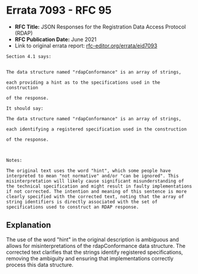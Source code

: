# Errata 7093 - RFC 95

- **RFC Title:** JSON Responses for the Registration Data Access Protocol (RDAP)
- **RFC Publication Date:** June 2021
- Link to original errata report: [rfc-editor.org/errata/eid7093](https://www.rfc-editor.org/errata/eid7093)

```
Section 4.1 says:


The data structure named "rdapConformance" is an array of strings,
each providing a hint as to the specifications used in the construction
of the response.

It should say:

The data structure named "rdapConformance" is an array of strings,
each identifying a registered specification used in the construction
of the response.


Notes:

The original text uses the word "hint", which some people have interpreted to mean "not normative" and/or "can be ignored". This misinterpretation will likely cause significant misunderstanding of the technical specification and might result in faulty implementations if not corrected. The intention and meaning of this sentence is more clearly specified with the corrected text, noting that the array of string identifiers is directly associated with the set of specifications used to construct an RDAP response.
```

## Explanation

The use of the word "hint" in the original description is ambiguous and allows for misinterpretations of the rdapConformance data structure.  The corrected text clarifies that the strings identify registered specifications, removing the ambiguity and ensuring that implementations correctly process this data structure.

